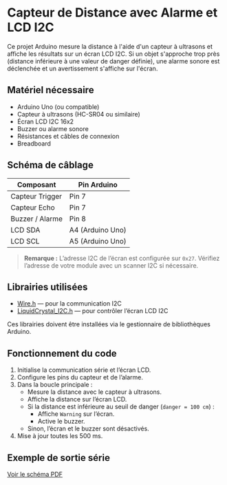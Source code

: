 # Capteur de Distance avec Alarme et LCD I2C

Ce projet Arduino mesure la distance à l'aide d'un capteur à ultrasons et affiche les résultats sur un écran LCD I2C. Si un objet s'approche trop près (distance inférieure à une valeur de danger définie), une alarme sonore est déclenchée et un avertissement s'affiche sur l'écran.

## Matériel nécessaire

- Arduino Uno (ou compatible)
- Capteur à ultrasons (HC-SR04 ou similaire)
- Écran LCD I2C 16x2
- Buzzer ou alarme sonore
- Résistances et câbles de connexion
- Breadboard

## Schéma de câblage

| Composant        | Pin Arduino      |
|-----------------|----------------|
| Capteur Trigger | Pin 7           |
| Capteur Echo    | Pin 7           |
| Buzzer / Alarme | Pin 8           |
| LCD SDA         | A4 (Arduino Uno)|
| LCD SCL         | A5 (Arduino Uno)|

> **Remarque :** L’adresse I2C de l’écran est configurée sur `0x27`. Vérifiez l’adresse de votre module avec un scanner I2C si nécessaire.

## Librairies utilisées

- [Wire.h](https://www.arduino.cc/en/Reference/Wire) — pour la communication I2C  
- [LiquidCrystal_I2C.h](https://github.com/johnrickman/LiquidCrystal_I2C) — pour contrôler l’écran LCD I2C

Ces librairies doivent être installées via le gestionnaire de bibliothèques Arduino.

## Fonctionnement du code

1. Initialise la communication série et l’écran LCD.
2. Configure les pins du capteur et de l’alarme.
3. Dans la boucle principale :
   - Mesure la distance avec le capteur à ultrasons.
   - Affiche la distance sur l’écran LCD.
   - Si la distance est inférieure au seuil de danger (`danger = 100 cm`) :
     - Affiche `Warning` sur l’écran.
     - Active le buzzer.
   - Sinon, l’écran et le buzzer sont désactivés.
4. Mise à jour toutes les 500 ms.

## Exemple de sortie série

[Voir le schéma PDF](SensorLCD/sensorLCD.pdf)
